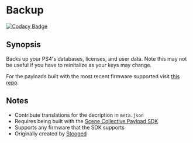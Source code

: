 Backup
===
[![Codacy Badge](https://app.codacy.com/project/badge/Grade/)](https://www.codacy.com/gh/Scene-Collective/ps4-backup/dashboard)

## Synopsis
Backs up your PS4's databases, licenses, and user data. Note this may not be useful if you have to reinitalize as your keys may change.

For the payloads built with the most recent firmware supported visit [this repo].

## Notes
- Contribute translations for the decription in `meta.json`
- Requires being built with the [Scene Collective Payload SDK]
- Supports any firmware that the SDK supports
- Originally created by [Stooged]

[//]: #
  [Scene Collective Payload SDK]: <https://github.com/Scene-Collective/ps4-payload-sdk>
  [this repo]: <https://github.com/Scene-Collective/ps4-payload-repo>
  [Stooged]: <https://github.com/stooged/DB_SG_Backup-50X>
